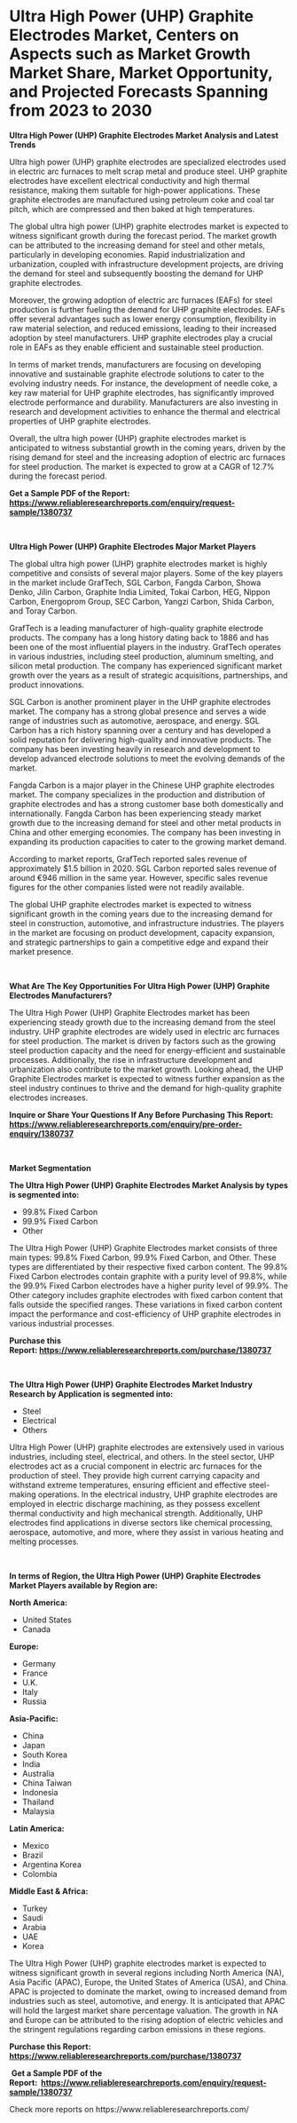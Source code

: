 <p><h1>Ultra High Power (UHP) Graphite Electrodes Market, Centers on Aspects such as Market Growth Market Share, Market Opportunity, and Projected Forecasts Spanning from 2023 to 2030</h1></p><p><strong>Ultra High Power (UHP) Graphite Electrodes Market Analysis and Latest Trends</strong></p>
<p><p>Ultra high power (UHP) graphite electrodes are specialized electrodes used in electric arc furnaces to melt scrap metal and produce steel. UHP graphite electrodes have excellent electrical conductivity and high thermal resistance, making them suitable for high-power applications. These graphite electrodes are manufactured using petroleum coke and coal tar pitch, which are compressed and then baked at high temperatures.</p><p>The global ultra high power (UHP) graphite electrodes market is expected to witness significant growth during the forecast period. The market growth can be attributed to the increasing demand for steel and other metals, particularly in developing economies. Rapid industrialization and urbanization, coupled with infrastructure development projects, are driving the demand for steel and subsequently boosting the demand for UHP graphite electrodes.</p><p>Moreover, the growing adoption of electric arc furnaces (EAFs) for steel production is further fueling the demand for UHP graphite electrodes. EAFs offer several advantages such as lower energy consumption, flexibility in raw material selection, and reduced emissions, leading to their increased adoption by steel manufacturers. UHP graphite electrodes play a crucial role in EAFs as they enable efficient and sustainable steel production.</p><p>In terms of market trends, manufacturers are focusing on developing innovative and sustainable graphite electrode solutions to cater to the evolving industry needs. For instance, the development of needle coke, a key raw material for UHP graphite electrodes, has significantly improved electrode performance and durability. Manufacturers are also investing in research and development activities to enhance the thermal and electrical properties of UHP graphite electrodes.</p><p>Overall, the ultra high power (UHP) graphite electrodes market is anticipated to witness substantial growth in the coming years, driven by the rising demand for steel and the increasing adoption of electric arc furnaces for steel production. The market is expected to grow at a CAGR of 12.7% during the forecast period.</p></p>
<p><strong>Get a Sample PDF of the Report:&nbsp; <a href="https://www.reliableresearchreports.com/enquiry/request-sample/1380737">https://www.reliableresearchreports.com/enquiry/request-sample/1380737</a></strong></p>
<p>&nbsp;</p>
<p><strong>Ultra High Power (UHP) Graphite Electrodes Major Market Players</strong></p>
<p><p>The global ultra high power (UHP) graphite electrodes market is highly competitive and consists of several major players. Some of the key players in the market include GrafTech, SGL Carbon, Fangda Carbon, Showa Denko, Jilin Carbon, Graphite India Limited, Tokai Carbon, HEG, Nippon Carbon, Energoprom Group, SEC Carbon, Yangzi Carbon, Shida Carbon, and Toray Carbon.</p><p>GrafTech is a leading manufacturer of high-quality graphite electrode products. The company has a long history dating back to 1886 and has been one of the most influential players in the industry. GrafTech operates in various industries, including steel production, aluminum smelting, and silicon metal production. The company has experienced significant market growth over the years as a result of strategic acquisitions, partnerships, and product innovations.</p><p>SGL Carbon is another prominent player in the UHP graphite electrodes market. The company has a strong global presence and serves a wide range of industries such as automotive, aerospace, and energy. SGL Carbon has a rich history spanning over a century and has developed a solid reputation for delivering high-quality and innovative products. The company has been investing heavily in research and development to develop advanced electrode solutions to meet the evolving demands of the market.</p><p>Fangda Carbon is a major player in the Chinese UHP graphite electrodes market. The company specializes in the production and distribution of graphite electrodes and has a strong customer base both domestically and internationally. Fangda Carbon has been experiencing steady market growth due to the increasing demand for steel and other metal products in China and other emerging economies. The company has been investing in expanding its production capacities to cater to the growing market demand.</p><p>According to market reports, GrafTech reported sales revenue of approximately $1.5 billion in 2020. SGL Carbon reported sales revenue of around €946 million in the same year. However, specific sales revenue figures for the other companies listed were not readily available.</p><p>The global UHP graphite electrodes market is expected to witness significant growth in the coming years due to the increasing demand for steel in construction, automotive, and infrastructure industries. The players in the market are focusing on product development, capacity expansion, and strategic partnerships to gain a competitive edge and expand their market presence.</p></p>
<p>&nbsp;</p>
<p><strong>What Are The Key Opportunities For Ultra High Power (UHP) Graphite Electrodes Manufacturers?</strong></p>
<p><p>The Ultra High Power (UHP) Graphite Electrodes market has been experiencing steady growth due to the increasing demand from the steel industry. UHP graphite electrodes are widely used in electric arc furnaces for steel production. The market is driven by factors such as the growing steel production capacity and the need for energy-efficient and sustainable processes. Additionally, the rise in infrastructure development and urbanization also contribute to the market growth. Looking ahead, the UHP Graphite Electrodes market is expected to witness further expansion as the steel industry continues to thrive and the demand for high-quality graphite electrodes increases.</p></p>
<p><strong>Inquire or Share Your Questions If Any Before Purchasing This Report: <a href="https://www.reliableresearchreports.com/enquiry/pre-order-enquiry/1380737">https://www.reliableresearchreports.com/enquiry/pre-order-enquiry/1380737</a></strong></p>
<p>&nbsp;</p>
<p><strong>Market Segmentation</strong></p>
<p><strong>The Ultra High Power (UHP) Graphite Electrodes Market Analysis by types is segmented into:</strong></p>
<p><ul><li>99.8% Fixed Carbon</li><li>99.9% Fixed Carbon</li><li>Other</li></ul></p>
<p><p>The Ultra High Power (UHP) Graphite Electrodes market consists of three main types: 99.8% Fixed Carbon, 99.9% Fixed Carbon, and Other. These types are differentiated by their respective fixed carbon content. The 99.8% Fixed Carbon electrodes contain graphite with a purity level of 99.8%, while the 99.9% Fixed Carbon electrodes have a higher purity level of 99.9%. The Other category includes graphite electrodes with fixed carbon content that falls outside the specified ranges. These variations in fixed carbon content impact the performance and cost-efficiency of UHP graphite electrodes in various industrial processes.</p></p>
<p><strong>Purchase this Report:&nbsp;<a href="https://www.reliableresearchreports.com/purchase/1380737">https://www.reliableresearchreports.com/purchase/1380737</a></strong></p>
<p>&nbsp;</p>
<p><strong>The Ultra High Power (UHP) Graphite Electrodes Market Industry Research by Application is segmented into:</strong></p>
<p><ul><li>Steel</li><li>Electrical</li><li>Others</li></ul></p>
<p><p>Ultra High Power (UHP) graphite electrodes are extensively used in various industries, including steel, electrical, and others. In the steel sector, UHP electrodes act as a crucial component in electric arc furnaces for the production of steel. They provide high current carrying capacity and withstand extreme temperatures, ensuring efficient and effective steel-making operations. In the electrical industry, UHP graphite electrodes are employed in electric discharge machining, as they possess excellent thermal conductivity and high mechanical strength. Additionally, UHP electrodes find applications in diverse sectors like chemical processing, aerospace, automotive, and more, where they assist in various heating and melting processes.</p></p>
<p>&nbsp;</p>
<p><strong>In terms of Region, the Ultra High Power (UHP) Graphite Electrodes Market Players available by Region are:</strong></p>
<p>
    <p> <strong> North America: </strong>
        <ul>
            <li>United States</li>
            <li>Canada</li>
        </ul>
        </p> 
    <p> <strong> Europe: </strong>
        <ul>
            <li>Germany</li>
            <li>France</li>
            <li>U.K.</li>
            <li>Italy</li>
            <li>Russia</li>
        </ul>
        </p> 
    <p> <strong> Asia-Pacific: </strong>
        <ul>
            <li>China</li>
            <li>Japan</li>
            <li>South Korea</li>
            <li>India</li>
            <li>Australia</li>
            <li>China Taiwan</li>
            <li>Indonesia</li>
            <li>Thailand</li>
            <li>Malaysia</li>
        </ul>
        </p> 
    <p> <strong> Latin America: </strong>
        <ul>
            <li>Mexico</li>
            <li>Brazil</li>
            <li>Argentina Korea</li>
            <li>Colombia</li>
        </ul>
        </p> 
    <p> <strong> Middle East & Africa: </strong>
        <ul>
            <li>Turkey</li>
            <li>Saudi</li>
            <li>Arabia</li>
            <li>UAE</li>
            <li>Korea</li>
        </ul>
    </p>
    </p>
<p><p>The Ultra High Power (UHP) graphite electrodes market is expected to witness significant growth in several regions including North America (NA), Asia Pacific (APAC), Europe, the United States of America (USA), and China. APAC is projected to dominate the market, owing to increased demand from industries such as steel, automotive, and energy. It is anticipated that APAC will hold the largest market share percentage valuation. The growth in NA and Europe can be attributed to the rising adoption of electric vehicles and the stringent regulations regarding carbon emissions in these regions.</p></p>
<p><strong>Purchase this Report: <a href="https://www.reliableresearchreports.com/purchase/1380737">https://www.reliableresearchreports.com/purchase/1380737</a></strong></p>
<p>&nbsp;<strong>Get a Sample PDF of the Report:&nbsp;&nbsp;<a href="https://www.reliableresearchreports.com/enquiry/request-sample/1380737">https://www.reliableresearchreports.com/enquiry/request-sample/1380737</a></strong></p>
<p><strong></strong></p>
<p>Check more reports on https://www.reliableresearchreports.com/</p>